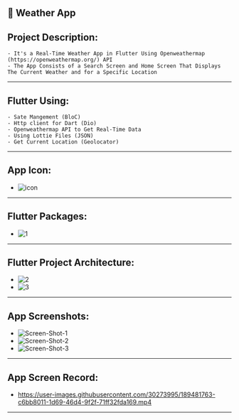 📱 Weather App 
------------------
Project Description:
-----------------------
    - It's a Real-Time Weather App in Flutter Using Openweathermap (https://openweathermap.org/) API
    - The App Consists of a Search Screen and Home Screen That Displays The Current Weather and for a Specific Location
-----------------------------------------------------------------------------------------------------------------------------
Flutter Using:
------------------
    - Sate Mangement (BloC)
    - Http client for Dart (Dio)
    - Openweathermap API to Get Real-Time Data
    - Using Lottie Files (JSON) 
    - Get Current Location (Geolocator)
-----------------------------------------------------------------------------------------------------------------------------
 App Icon:
------------------
   -  ![icon](https://user-images.githubusercontent.com/30273995/189481564-7370473e-57dc-4633-82a9-281fbc6a5d28.png)
-----------------------------------------------------------------------------------------------------------------------------
Flutter Packages:
-----------------------
   -  ![1](https://user-images.githubusercontent.com/30273995/189481669-e3e36181-3e77-4038-9f31-7c12d518af4c.PNG)
-----------------------------------------------------------------------------------------------------------------------------
Flutter Project Architecture:
------------------------------------
   -  ![2](https://user-images.githubusercontent.com/30273995/189481699-fe0ae854-bbe7-41a0-ba3e-b988d1565110.PNG)
   -  ![3](https://user-images.githubusercontent.com/30273995/189481693-07ca234a-84ce-4d66-b7e0-c4153b19e886.PNG)

-----------------------------------------------------------------------------------------------------------------------------
App Screenshots:
------------------------
  -   ![Screen-Shot-1](https://user-images.githubusercontent.com/30273995/189481733-91386513-ffd4-4a3f-97db-ac47c6d02b78.jpg)
  -   ![Screen-Shot-2](https://user-images.githubusercontent.com/30273995/189481731-5437b0de-f02a-4dd6-ad3e-5c813fa21b29.jpg)
  -   ![Screen-Shot-3](https://user-images.githubusercontent.com/30273995/189481732-05f65347-ccb5-442b-a3de-1b81b293ceb7.jpg)
-----------------------------------------------------------------------------------------------------------------------------
App Screen Record:
---------------------------
  -   https://user-images.githubusercontent.com/30273995/189481763-c6bb8011-1d69-46d4-9f2f-71ff32fda169.mp4
-----------------------------------------------------------------------------------------------------------------------------
